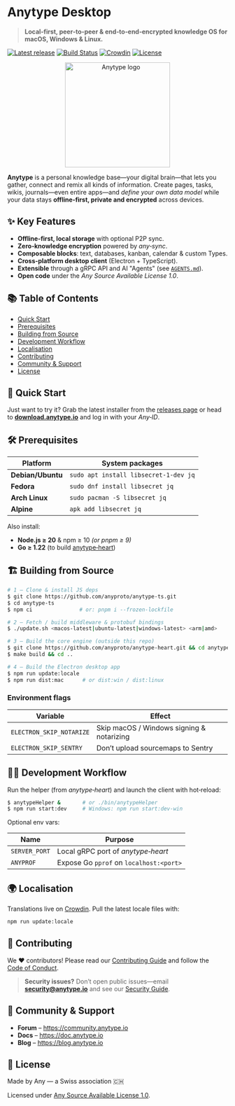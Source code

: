 # Anytype Desktop

> **Local‑first, peer‑to‑peer & end‑to‑end‑encrypted knowledge OS for macOS, Windows & Linux.**

[![Latest release](https://img.shields.io/github/v/release/anyproto/anytype-ts?label=Download)](https://github.com/anyproto/anytype-ts/releases)
[![Build Status](https://github.com/anyproto/anytype-ts/actions/workflows/desktop.yml/badge.svg?branch=main)](https://github.com/anyproto/anytype-ts/actions/workflows/desktop.yml)
[![Crowdin](https://badges.crowdin.net/anytype-desktop/localized.svg)](https://crowdin.com/project/anytype-desktop)
[![License](https://img.shields.io/badge/license-ASAL-1.0-blue.svg)](LICENSE.md)

<p align="center">
  <a href="https://anytype.io"><img src="./docs/logo.svg" width="240" alt="Anytype logo"></a>
</p>

**Anytype** is a personal knowledge base—your digital brain—that lets you gather, connect and remix all kinds of information. Create pages, tasks, wikis, journals—even entire apps—and *define your own data model* while your data stays **offline‑first, private and encrypted** across devices.


## ✨ Key Features

- **Offline‑first, local storage** with optional P2P sync.
- **Zero‑knowledge encryption** powered by *any‑sync*.
- **Composable blocks**: text, databases, kanban, calendar & custom Types.
- **Cross‑platform desktop client** (Electron + TypeScript).
- **Extensible** through a gRPC API and AI "Agents" (see [`AGENTS.md`](./AGENTS.md)).
- **Open code** under the *Any Source Available License 1.0*.

## 📚 Table of Contents

- [Quick Start](#-quick-start)
- [Prerequisites](#-prerequisites)
- [Building from Source](#-building-from-source)
- [Development Workflow](#-development-workflow)
- [Localisation](#-localisation)
- [Contributing](#-contributing)
- [Community & Support](#-community--support)
- [License](#-license)


## 🚀 Quick Start

Just want to try it? Grab the latest installer from the [releases page](https://github.com/anyproto/anytype-ts/releases) or head to **[download.anytype.io](https://download.anytype.io)** and log in with your *Any‑ID*.


## 🛠 Prerequisites

| Platform          | System packages                    |
|-------------------|------------------------------------|
| **Debian/Ubuntu** | `sudo apt install libsecret-1-dev jq` |
| **Fedora**        | `sudo dnf install libsecret jq`       |
| **Arch Linux**    | `sudo pacman -S libsecret jq`         |
| **Alpine**        | `apk add libsecret jq`                |

Also install:

- **Node.js ≥ 20** & npm ≥ 10 *(or pnpm ≥ 9)*
- **Go ≥ 1.22** (to build [anytype‑heart](https://github.com/anyproto/anytype-heart))


## 🏗 Building from Source

```bash
# 1 – Clone & install JS deps
$ git clone https://github.com/anyproto/anytype-ts.git
$ cd anytype-ts
$ npm ci               # or: pnpm i --frozen-lockfile

# 2 – Fetch / build middleware & protobuf bindings
$ ./update.sh <macos-latest|ubuntu-latest|windows-latest> <arm|amd>

# 3 – Build the core engine (outside this repo)
$ git clone https://github.com/anyproto/anytype-heart.git && cd anytype-heart
$ make build && cd ..

# 4 – Build the Electron desktop app
$ npm run update:locale
$ npm run dist:mac      # or dist:win / dist:linux
```

### Environment flags

| Variable                  | Effect                                   |
|---------------------------|-------------------------------------------|
| `ELECTRON_SKIP_NOTARIZE`  | Skip macOS / Windows signing & notarizing |
| `ELECTRON_SKIP_SENTRY`    | Don’t upload sourcemaps to Sentry         |


## 🧑‍💻 Development Workflow

Run the helper (from *anytype‑heart*) and launch the client with hot‑reload:

```bash
$ anytypeHelper &       # or ./bin/anytypeHelper
$ npm run start:dev     # Windows: npm run start:dev-win
```

Optional env vars:

| Name          | Purpose                                 |
|---------------|-----------------------------------------|
| `SERVER_PORT` | Local gRPC port of *anytype‑heart*       |
| `ANYPROF`     | Expose Go `pprof` on `localhost:<port>`  |


## 🌍 Localisation

Translations live on [Crowdin](https://crowdin.com/project/anytype-desktop). Pull the latest locale files with:

```bash
npm run update:locale
```


## 🤝 Contributing

We ♥ contributors! Please read our [Contributing Guide](CONTRIBUTING.md) and follow the [Code of Conduct](CODE_OF_CONDUCT.md).

> **Security issues?** Don’t open public issues—email **security@anytype.io** and see our [Security Guide](SECURITY.md).


## 💬 Community & Support

- **Forum** – <https://community.anytype.io>
- **Docs** – <https://doc.anytype.io>
- **Blog** – <https://blog.anytype.io>

## 📝 License

Made by Any — a Swiss association 🇨🇭

Licensed under [Any Source Available License 1.0](./LICENSE.md).
